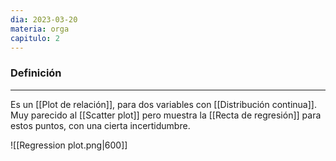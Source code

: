 ```yaml
---
dia: 2023-03-20
materia: orga
capitulo: 2
---
```

### Definición
---
Es un [[Plot de relación]], para dos variables con [[Distribución continua]]. Muy parecido al [[Scatter plot]] pero muestra la [[Recta de regresión]] para estos puntos, con una cierta incertidumbre.

![[Regression plot.png|600]]
